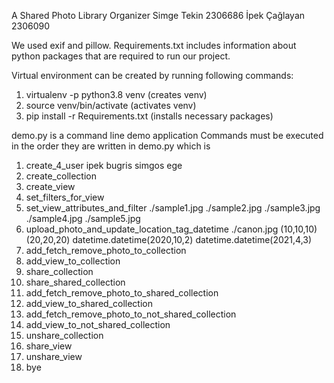 A Shared Photo Library Organizer
Simge Tekin 2306686
İpek Çağlayan 2306090

We used exif and pillow. 
Requirements.txt includes information about python packages that are required to run our project.

Virtual environment can be created by running following commands:
1) virtualenv -p python3.8 venv (creates venv)
2) source venv/bin/activate (activates venv)
3) pip install -r Requirements.txt (installs necessary packages)

demo.py is a command line demo application 
Commands must be executed in the order they are written in demo.py which is

1) create_4_user ipek bugris simgos ege
2) create_collection
3) create_view
4) set_filters_for_view
5) set_view_attributes_and_filter ./sample1.jpg ./sample2.jpg ./sample3.jpg ./sample4.jpg ./sample5.jpg
6) upload_photo_and_update_location_tag_datetime ./canon.jpg (10,10,10) (20,20,20) datetime.datetime(2020,10,2) datetime.datetime(2021,4,3)
7) add_fetch_remove_photo_to_collection
8) add_view_to_collection
9) share_collection
10) share_shared_collection
11) add_fetch_remove_photo_to_shared_collection
12) add_view_to_shared_collection
13) add_fetch_remove_photo_to_not_shared_collection
14) add_view_to_not_shared_collection
15) unshare_collection
16) share_view
17) unshare_view
18) bye